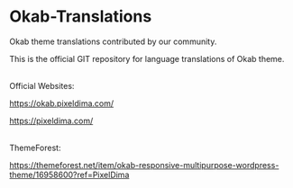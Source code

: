 # Okab-Translations
Okab theme translations contributed by our community.

This is the official GIT repository for language translations of Okab theme.


<br>
Official Websites:

https://okab.pixeldima.com/

https://pixeldima.com/

<br>
ThemeForest:

https://themeforest.net/item/okab-responsive-multipurpose-wordpress-theme/16958600?ref=PixelDima